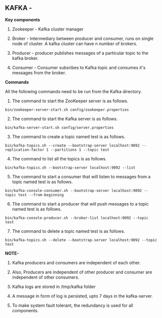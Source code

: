 
## KAFKA -

**Key components**

1. Zookeeper - Kafka cluster manager

2. Broker - Intermediary between producer and consumer, runs on single node of cluster. A kafka cluster can have n number of brokers.

3. Producer - producer publishes messages of a particular topic to the kafka broker.

4. Consumer - Consumer subsribes to Kafka topic and consumes it's messages from the broker.


**Commands**

All the following commands need to be run from the Kafka directory.

1. The command to start the ZooKeeper server is as follows.

```
bin/zookeeper-server-start.sh config/zookeeper.properties
```

2. The command to start the Kafka server is as follows.

```
bin/kafka-server-start.sh config/server.properties
```

3. The command to create a topic named test is as follows.

```
bin/kafka-topics.sh --create --bootstrap-server localhost:9092 --replication-factor 1 --partitions 1 --topic test
```

4. The command to list all the topics is as follows.

```
bin/kafka-topics.sh --bootstrap-server localhost:9092 --list
```

5. The command to start a consumer that will listen to messages from a topic named test is as follows.

```
bin/kafka-console-consumer.sh --bootstrap-server localhost:9092 --topic test --from-beginning
```

6. The command to start a producer that will push messages to a topic named test is as follows.

```
bin/kafka-console-producer.sh --broker-list localhost:9092 --topic test
```

7. The command to delete a topic named test is as follows.

```
bin/kafka-topics.sh --delete --bootstrap-server localhost:9092 --topic test
```


**NOTE-**

1. Kafka producers and consumers are independent of each other.

2. Also, Producers are independent of other producer and consumer are independent of other consumers.

3. Kafka logs are stored in /tmp/kafka folder

4. A message in form of log is persisted, upto 7 days in the kafka-server.

5. To make system fault tolerant, the redundancy is used for all components.


